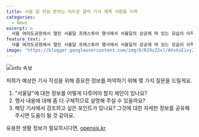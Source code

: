 ```yaml
---
title: 서울 달 하늘 밝히는 어두운 클릭 기사 제목 사람들 이목
categories:
  - News
excerpt: >
  서울 여의도공원에서 열린 서울달 프레스투어 행사에서 서울달의 상공에 떠 있는 모습이 이목을 끌고 있다. 이 가스기구는 7월 시범 운영을 거친 뒤 8월부터 정식 운영을 시작하여 시민과 관광객들을 대상으로 한다.
feature_text: >
  서울 여의도공원에서 열린 서울달 프레스투어 행사에서 서울달의 상공에 떠 있는 모습이 이목을 끌고 있다. 이 가스기구는 7월 시범 운영을 거친 뒤 8월부터 정식 운영을 시작하여 시민과 관광객들을 대상으로 한다.
image: 'https://blogger.googleusercontent.com/img/b/R29vZ2xl/AVvXsEixyZcFfHzMRdzZMjFBmAUKJYCLCGyLL1o632UiGVXcaFdKo_bkvkuCioo0uUKlGfBVcT3P84aROyZIXSBEx3Aw5nCQ3pTgDom1WDC4m8eifvWiAmWEEVb4x6G_l8C0QH225ldMjyaFvpxGEBGNO37VmDTDMHGhJPq73UglMfDca1-0aw/s1600/blogspot.png'
---
```


<p><img src="https://blogger.googleusercontent.com/img/b/R29vZ2xl/AVvXsEixyZcFfHzMRdzZMjFBmAUKJYCLCGyLL1o632UiGVXcaFdKo_bkvkuCioo0uUKlGfBVcT3P84aROyZIXSBEx3Aw5nCQ3pTgDom1WDC4m8eifvWiAmWEEVb4x6G_l8C0QH225ldMjyaFvpxGEBGNO37VmDTDMHGhJPq73UglMfDca1-0aw/s1600/blogspot.png" alt="info 속보" /></p>

<p>저희가 예상한 기사 작성을 위해 중요한 정보를 파악하기 위해 몇 가지 질문을 드릴게요.</p>

<ol>
<li>"서울달"에 대한 정보를 어떻게 다루어야 할지 제안이 있나요?</li>
<li>행사 내용에 대해 좀 더 구체적으로 설명해 주실 수 있을까요?</li>
<li>해당 기사에서 강조하고 싶은 포인트가 있나요? 그것에 대한 자세한 정보를 공유해 주시면 도움이 될 것 같아요.</li>
</ol>
유용한 생활 정보가 필요하시다면, <a href="https://opensis.kr" rel="dofollow">opensis.kr</a>


